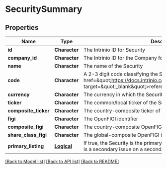 # SecuritySummary

[//]: # (CLASS:IntrinioSDK::SecuritySummary)

[//]: # (KIND:object)

## Properties

[//]: # (START_DEFINITION)

Name | Type | Description
------------ | ------------- | -------------
**id** | **Character** | The Intrinio ID for Security &nbsp;
**company_id** | **Character** | The Intrinio ID for the Company for which the Security is issued &nbsp;
**name** | **Character** | The name of the Security &nbsp;
**code** | **Character** | A 2-3 digit code classifying the Security (&lt;a href&#x3D;\&quot;https://docs.intrinio.com/documentation/security_codes\&quot; target&#x3D;\&quot;_blank\&quot;&gt;reference&lt;/a&gt;) &nbsp;
**currency** | **Character** | The currency in which the Security is traded on the exchange &nbsp;
**ticker** | **Character** | The common/local ticker of the Security &nbsp;
**composite_ticker** | **Character** | The country-composite ticker of the Security &nbsp;
**figi** | **Character** | The OpenFIGI identifier &nbsp;
**composite_figi** | **Character** | The country-composite OpenFIGI identifier &nbsp;
**share_class_figi** | **Character** | The global-composite OpenFIGI identifier &nbsp;
**primary_listing** | [**Logical**](Logical.md) | If true, the Security is the primary issue for the company, otherwise it is a secondary issue on a secondary stock exchange &nbsp;

[//]: # (END_DEFINITION)


[//]: # (CONTAINED_CLASS:IntrinioSDK::Logical)


[[Back to Model list]](../README.md#documentation-for-models) [[Back to API list]](../README.md#documentation-for-api-endpoints) [[Back to README]](../README.md)



